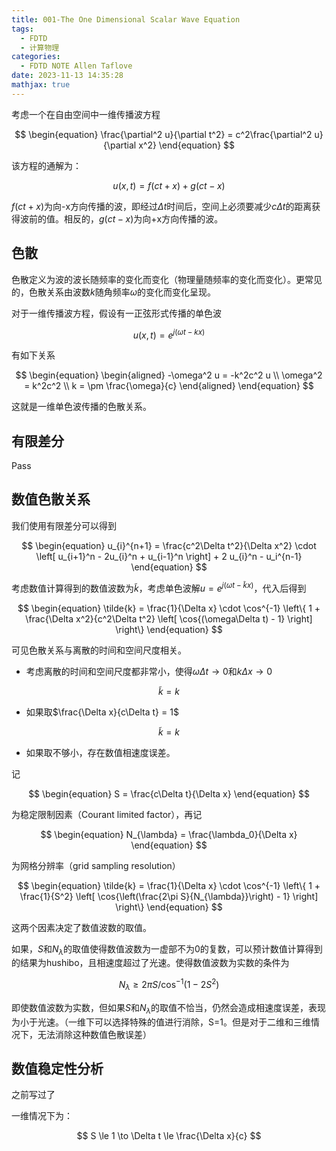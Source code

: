```yaml
---
title: 001-The One Dimensional Scalar Wave Equation
tags:
  - FDTD
  - 计算物理
categories:
  - FDTD NOTE Allen Taflove
date: 2023-11-13 14:35:28
mathjax: true
---
```



考虑一个在自由空间中一维传播波方程

$$
\begin{equation}
\frac{\partial^2 u}{\partial t^2} = c^2\frac{\partial^2 u}{\partial x^2}
\end{equation}
$$

该方程的通解为：

<!-- more -->

$$
\begin{equation}
u(x,t) = f(ct + x) + g(ct - x)
\end{equation}
$$

$f(ct +x )$为向-x方向传播的波，即经过$\Delta t$时间后，空间上必须要减少$c\Delta t$的距离获得波前的值。相反的，$g(ct-x)$为向+x方向传播的波。

## 色散

色散定义为波的波长随频率的变化而变化（物理量随频率的变化而变化）。更常见的，色散关系由波数$k$随角频率$\omega$的变化而变化呈现。

对于一维传播波方程，假设有一正弦形式传播的单色波

$$
\begin{equation}
u(x,t) = e^{j (\omega t - kx)}
\end{equation}
$$

有如下关系

$$
\begin{equation}
\begin{aligned}
-\omega^2 u = -k^2c^2  u \\
\omega^2 = k^2c^2 \\
k = \pm \frac{\omega}{c}
\end{aligned}
\end{equation}
$$

这就是一维单色波传播的色散关系。

## 有限差分

Pass

## 数值色散关系

我们使用有限差分可以得到

$$
\begin{equation}
u_{i}^{n+1} = \frac{c^2\Delta t^2}{\Delta x^2} \cdot
\left[ u_{i+1}^n - 2u_{i}^n + u_{i-1}^n \right] +
2 u_{i}^n - u_i^{n-1}
\end{equation}
$$

考虑数值计算得到的数值波数为$\tilde{k}$，考虑单色波解$u =  e^{j (\omega t - \tilde{k}x)}$，代入后得到

$$
\begin{equation}
\tilde{k} = \frac{1}{\Delta x} \cdot
\cos^{-1}
\left\{
1 + \frac{\Delta x^2}{c^2\Delta t^2} \left[ \cos{(\omega\Delta t) - 1} \right]
\right\}
\end{equation}
$$

可见色散关系与离散的时间和空间尺度相关。

* 考虑离散的时间和空间尺度都非常小，使得$\omega\Delta t \to 0$和$k\Delta x \to 0$

$$
\begin{equation}
\tilde{k} = k
\end{equation}
$$

* 如果取$\frac{\Delta x}{c\Delta t} = 1$

$$
\begin{equation}
\tilde{k} = k
\end{equation}
$$

* 如果取不够小，存在数值相速度误差。

记

$$
\begin{equation}
S = \frac{c\Delta t}{\Delta x}
\end{equation}
$$

为稳定限制因素（Courant limited factor），再记

$$
\begin{equation}
N_{\lambda} = \frac{\lambda_0}{\Delta x}
\end{equation}
$$

为网格分辨率（grid sampling resolution）

$$
\begin{equation}
\tilde{k} = \frac{1}{\Delta x} \cdot
\cos^{-1}
\left\{
1 + \frac{1}{S^2} \left[ \cos{\left(\frac{2\pi S}{N_{\lambda}}\right) - 1} \right]
\right\}
\end{equation}
$$

这两个因素决定了数值波数的取值。

如果，$S$和$N_{\lambda}$的取值使得数值波数为一虚部不为0的复数，可以预计数值计算得到的结果为hushibo，且相速度超过了光速。使得数值波数为实数的条件为

$$
\begin{equation}
N_{\lambda} \ge 2\pi S / \cos^{-1}{(1-2S^2)}
\end{equation}
$$

即使数值波数为实数，但如果$S$和$N_{\lambda}$的取值不恰当，仍然会造成相速度误差，表现为小于光速。（一维下可以选择特殊的值进行消除，S=1。但是对于二维和三维情况下，无法消除这种数值色散误差）

## 数值稳定性分析

之前写过了

一维情况下为：

$$
S \le 1 \to \Delta t \le \frac{\Delta x}{c}
$$
